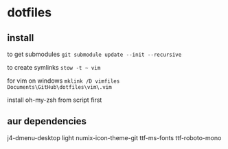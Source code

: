 # dotfiles

## install

to get submodules
`git submodule update --init --recursive`

to create symlinks
`stow -t ~ vim`

for vim on windows
`mklink /D vimfiles Documents\GitHub\dotfiles\vim\.vim`

install oh-my-zsh from script first

## aur dependencies

j4-dmenu-desktop
light
numix-icon-theme-git
ttf-ms-fonts
ttf-roboto-mono

